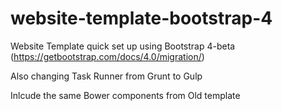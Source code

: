 # website-template-bootstrap-4

Website Template quick set up using Bootstrap 4-beta (https://getbootstrap.com/docs/4.0/migration/)

Also changing Task Runner from Grunt to Gulp

Inlcude the same Bower components from Old template
